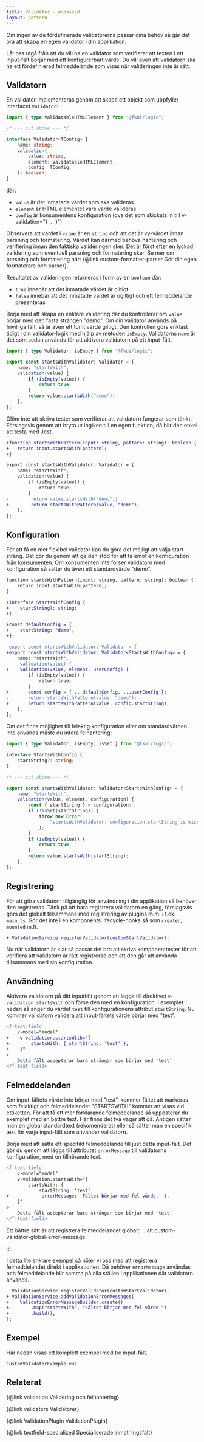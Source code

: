 ```yaml
---
title: Validator - anpassad
layout: pattern
---
```


Om ingen av de fördefinerade validatorerna passar dina behov så går det bra att skapa en egen validator i din applikation.

Låt oss utgå från att du vill ha en validator som verifierar att texten i ett input-fält börjar med ett konfigurerbart värde.
Du vill även att validatorn ska ha ett fördefinierad felmeddelande som visas när valideringen inte är rätt.

## Validatorn

En validator implementeras genom att skapa ett objekt som uppfyller interfacet `Validator`:

```ts
import { type ValidatableHTMLElement } from "@fkui/logic";

/* --- cut above --- */

interface Validator<TConfig> {
    name: string;
    validation(
        value: string,
        element: ValidatableHTMLElement,
        config: TConfig,
    ): boolean;
}
```

där:

- `value` är det inmatade värdet som ska valideras
- `element` är HTML elementet vars värde valideras
- `config` är konsumentens konfiguration (dvs det som skickats in till v-validation="{ ... }")

Observera att värdet i `value` är en `string` och att det är vy-värdet innan parsning och formatering.
Värdet kan därmed behöva hantering och verifiering innan den faktiska valideringen sker.
Det är först efter en lyckad validering som eventuell parsning och formatering sker.
Se mer om parsning och formatering här: {@link custom-formatter-parser Gör din egen formaterare och parser}.

Resultatet av valideringen returneras i form av en `boolean` där:

- `true` innebär att det inmatade värdet är giltigt
- `false` innebär att det inmatade värdet är ogiltigt och ett felmeddelande presenteras

Börja med att skapa en enklare validering där du kontrollerar om `value` börjar med den fasta strängen "demo".
Om din validator används på frivilliga fält, så är även ett tomt värde giltigt.
Den kontrollen görs enklast tidigt i din validator-logik med hjälp av metoden `isEmpty`.
Validatorns `name` är det som sedan används för att aktivera validatorn på ett input-fält.

```ts
import { type Validator, isEmpty } from "@fkui/logic";

export const startsWithValidator: Validator = {
    name: "startsWith",
    validation(value) {
        if (isEmpty(value)) {
            return true;
        }
        return value.startsWith("demo");
    },
};
```

Glöm inte att skriva tester som verifierar att validatorn fungerar som tänkt.
Förslagsvis genom att bryta ut logiken till en egen funktion, då blir den enkel att testa med Jest.

```diff
+function startsWithPattern(input: string, pattern: string): boolean {
+   return input.startsWith(pattern);
+}

export const startsWithValidator: Validator = {
    name: "startsWith",
    validation(value) {
        if (isEmpty(value)) {
            return true;
        }
-        return value.startsWith("demo");
+        return startsWithPattern(value, "demo");
    },
};
```

## Konfiguration

För att få en mer flexibel validator kan du göra det möjligt att välja start-sträng.
Det gör du genom att ge den stöd för att ta emot en konfiguration från konsumenten.
Om konsumenten inte förser validatorn med konfiguration så sätter du även ett standardvärde "demo".

```diff
function startsWithPattern(input: string, pattern: string): boolean {
    return input.startsWith(pattern);
}

+interface StartsWithConfig {
+    startString?: string;
+}

+const defaultConfig = {
+    startString: "demo",
+};

-export const startsWithValidator: Validator = {
+export const startsWithValidator: Validator<StartsWithConfig> = {
    name: "startsWith",
-    validation(value) {
+    validation(value, element, userConfig) {
        if (isEmpty(value)) {
            return true;
        }
+       const config = { ...defaultConfig, ...userConfig };
-       return startsWithPattern(value, "demo");
+       return startsWithPattern(value, config.startString);
    },
};
```

Om det finns möjlighet till felaktig konfiguration eller om standardvärden inte används måste du införa felhantering:

```ts
import { type Validator, isEmpty, isSet } from "@fkui/logic";

interface StartsWithConfig {
    startString?: string;
}

/* --- cut above --- */

export const startsWithValidator: Validator<StartsWithConfig> = {
    name: "startsWith",
    validation(value, element, configuration) {
        const { startString } = configuration;
        if (!isSet(startString)) {
            throw new Error(
                "startsWithValidator: configuration.startString is missing!",
            );
        }
        if (isEmpty(value)) {
            return true;
        }
        return value.startsWith(startString);
    },
};
```

## Registrering

För att göra validatorn tillgänglig för användning i din applikation så behöver den registreras.
Tänk på att bara registrera validatorn en gång, förslagsvis görs det globalt tillsammans med registrering av plugins m.m. i t.ex. `main.ts`. Gör det inte i en komponents lifecycle-hooks så som `created`, `mounted` m.fl.

```diff
+ ValidationService.registerValidator(customStartValidator);
```

Nu när validatorn är klar så passar det bra att skriva komponenttester för att verifiera att validatorn är rätt registrerad och att den går att använda tillsammans med sin konfiguration.

## Användning

Aktivera validatorn på ditt inputfält genom att lägga till direktivet `v-validation.startsWith` och förse den med en konfiguration.
I exemplet nedan så anger du värdet `test` till konfigurationens attribut `startString`. Nu kommer validatorn validera att input-fältets värde börjar med "test".

```diff
<f-text-field
    v-model="model"
+    v-validation.startsWith="{
+        startsWith: { startString: 'test' },
+    }"
>
    Detta fält accepterar bara strängar som börjar med 'test'
</f-text-field>
```

## Felmeddelanden

Om input-fältets värde inte börjar med "test", kommer fältet att markeras som felaktigt och felmeddelandet "STARTSWITH" kommer att visas vid ettiketten.
För att få ett mer förklarande felmeddelande så uppdaterar du exemplet med en bättre text.
Här finns det två vägar att gå.
Antigen sätter man en global standardtext (rekomenderat) eller så sätter man en specifik text för varje input-fält som använder validatorn.

Börja med att sätta ett specifikt felmeddelande till just detta input-fält.
Det gör du genom att lägga till attributet `errorMessage` till validatorns konfiguration, med en tillhörande text.

```diff
<f-text-field
    v-model="model"
    v-validation.startsWith="{
        startsWith: {
            startString: 'test',
+            errorMessage: 'Fältet börjar med fel värde.' },
    }"
>
    Detta fält accepterar bara strängar som börjar med 'test'
</f-text-field>

```

Ett bättre sätt är att registrera felmeddelandet globalt.
:::alt custom-validator-global-error-message

:::

I detta lite enklare exempel så nöjer vi oss med att registrera felmeddelandet direkt i applikationen.
Då behöver `errorMessage` användas och felmeddelande blir samma på alla ställen i applikationen där validatorn används.

```diff
  ValidationService.registerValidator(customStartValidator);
+ ValidationService.addValidationErrorMessages(
+    ValidationErrorMessageBuilder.create()
+        .map("startsWith", "Fältet börjar med fel värde.")
+        .build(),
);

```

## Exempel

Här nedan visas ett komplett exempel med tre input-fält.

```import
CustomValidatorExample.vue
```

## Relaterat

{@link validation Validering och felhantering}

{@link validators Validatorer}

{@link ValidationPlugin ValidationPlugin}

{@link textfield-specialized Specialiserade inmatningsfält}
